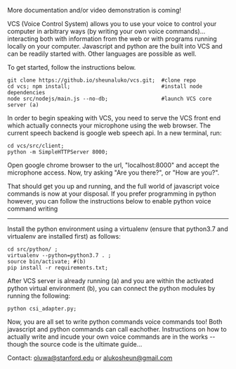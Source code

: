 
More documentation and/or video demonstration is coming!

VCS (Voice Control System) allows you to use your voice to control your computer in arbitrary ways (by writing your own voice
commands)... interacting both with information from the web or with programs running locally on your computer.
Javascript and python are the built into VCS and can be readily started with. Other languages are possible as well. 

To get started, follow the instructions below. 

```
git clone https://github.io/sheunaluko/vcs.git;  #clone repo
cd vcs; npm install;                             #install node dependencies
node src/nodejs/main.js --no-db;                 #launch VCS core server (a) 
``` 

In order to begin speaking with VCS, you need to serve the VCS front end which actually connects 
your microphone using the web browser. The current speech backend is google web speech api. In a new terminal, run:

```
cd vcs/src/client; 
python -m SimpleHTTPServer 8000;
```

Open google chrome browser to the url, "localhost:8000" and accept the microphone access. Now, try asking "Are you there?", or "How are you?".

That should get you up and running, and the full world of javascript voice commands is now at your disposal. If you prefer
programming in python however, you can follow the instructions below to enable python voice command writing 

---

Install the python environment using a virtualenv (ensure that python3.7 and virtualenv are installed first) as follows: 

``` 
cd src/python/ ;
virtualenv --python=python3.7 . ;
source bin/activate; #(b) 
pip install -r requirements.txt;
``` 

After VCS server is already running (a) and you are within the activated python virtual environment (b), you can connect the python modules by running the following: 

```
python csi_adapter.py;
```

Now, you are all set to write python commands voice commands too! Both javascript and python commands can call eachother. Instructions on how to actually write and incude your own voice commands are in the works -- though the source code is the 
ultimate guide...

Contact: oluwa@stanford.edu or alukosheun@gmail.com
